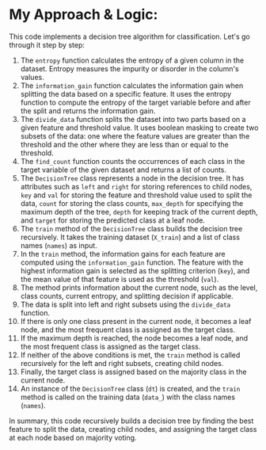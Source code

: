 # My Approach & Logic:

This code implements a decision tree algorithm for classification. Let's go through it step by step:
1.	The `entropy` function calculates the entropy of a given column in the dataset. Entropy measures the impurity or disorder in the column's values.
2.	The `information_gain` function calculates the information gain when splitting the data based on a specific feature. It uses the entropy function to compute the entropy of the target variable before and after the split and returns the information gain.
3.	The `divide_data` function splits the dataset into two parts based on a given feature and threshold value. It uses boolean masking to create two subsets of the data: one where the feature values are greater than the threshold and the other where they are less than or equal to the threshold.
4.	The `find_count` function counts the occurrences of each class in the target variable of the given dataset and returns a list of counts.
5.	The `DecisionTree` class represents a node in the decision tree. It has attributes such as `left` and `right` for storing references to child nodes, `key` and `val` for storing the feature and threshold value used to split the data, `count` for storing the class counts, `max_depth` for specifying the maximum depth of the tree, `depth` for keeping track of the current depth, and `target` for storing the predicted class at a leaf node.
6.	The `train` method of the `DecisionTree` class builds the decision tree recursively. It takes the training dataset (`X_train`) and a list of class names (`names`) as input.
7.	In the `train` method, the information gains for each feature are computed using the `information_gain` function. The feature with the highest information gain is selected as the splitting criterion (`key`), and the mean value of that feature is used as the threshold (`val`).
8.	The method prints information about the current node, such as the level, class counts, current entropy, and splitting decision if applicable.
9.	The data is split into left and right subsets using the `divide_data` function.
10.	If there is only one class present in the current node, it becomes a leaf node, and the most frequent class is assigned as the target class.
11.	If the maximum depth is reached, the node becomes a leaf node, and the most frequent class is assigned as the target class.
12.	If neither of the above conditions is met, the `train` method is called recursively for the left and right subsets, creating child nodes.
13.	Finally, the target class is assigned based on the majority class in the current node.
14.	An instance of the `DecisionTree` class (`dt`) is created, and the `train` method is called on the training data (`data_`) with the class names (`names`).


In summary, this code recursively builds a decision tree by finding the best feature to split the data, creating child nodes, and assigning the target class at each node based on majority voting.


